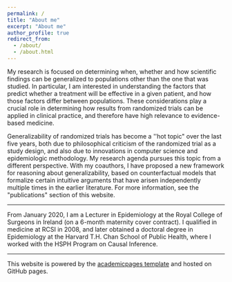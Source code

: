 ```yaml
---
permalink: /
title: "About me"
excerpt: "About me"
author_profile: true
redirect_from: 
  - /about/
  - /about.html
---
```


My research is focused on determining when, whether and how scientific findings can be generalized to populations other than the one that was studied. In particular, I am interested in understanding the factors that predict whether a treatment will be effective in a given patient, and how those factors differ between populations. These considerations play a crucial role in determining how results from randomized trials can be applied in clinical practice, and therefore have high relevance to evidence-based medicine. 

Generalizability of randomized trials has become a ''hot topic" over the last five years, both due to philosophical criticism of the randomized trial as a study design, and also due to innovations in computer science and epidemiologic methodology. My research agenda pursues this topic from a different perspective. With my coauthors, I have proposed a new framework for reasoning about generalizability, based on counterfactual models that formalize certain intuitive arguments that have arisen independently multiple times in the earlier literature. For more information, see the "publications" section of this website. 



---

From January 2020, I am a Lecturer in Epidemiology at the Royal College of Surgeons in Ireland (on a 6-month maternity cover contract). I qualified in medicine at RCSI in 2008, and later obtained a doctoral degree in Epidemiology at the Harvard T.H. Chan School of Public Health, where I worked with the HSPH Program on Causal Inference. 

---

This website is powered by the [academicpages template](https://github.com/academicpages/academicpages.github.io) and hosted on GitHub pages. 


